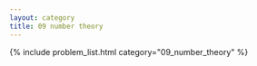 ```yaml
---
layout: category
title: 09 number theory
---
```


{% include problem_list.html category="09_number_theory" %}
